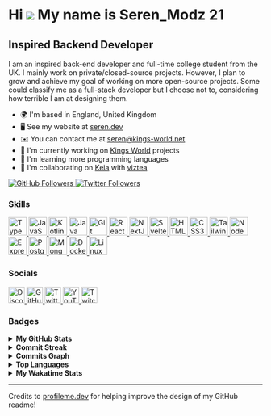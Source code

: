 # Hi ![](https://user-images.githubusercontent.com/18350557/176309783-0785949b-9127-417c-8b55-ab5a4333674e.gif) My name is Seren_Modz 21

## Inspired Backend Developer

I am an inspired back-end developer and full-time college student from the UK. I mainly work on private/closed-source projects. However, I plan to grow and achieve my goal of working on more open-source projects. Some could classify me as a full-stack developer but I choose not to, considering how terrible I am at designing them.

- 🌍 I'm based in England, United Kingdom
- 🖥️ See my website at [seren.dev](https://seren.dev)
- ✉️ You can contact me at [seren@kings-world.net](mailto:seren@kings-world.net)
- 🚀 I'm currently working on [Kings World](https://kings-world.net) projects
- 🧠 I'm learning more programming languages
- 🤝 I'm collaborating on [Keia](https://keia.one) with [viztea](https://github.com/viztea)

<a href="https://www.github.com/SerenModz21" target="_blank" rel="noreferrer">
  <img
    src="https://img.shields.io/github/followers/SerenModz21?logo=github&style=for-the-badge&color=0891b2&labelColor=1c1917"
    alt="GitHub Followers"
  />
</a>
<a href="https://www.twitter.com/SerenModz21" target="_blank" rel="noreferrer">
  <img
    src="https://img.shields.io/twitter/follow/SerenModz21?logo=twitter&style=for-the-badge&color=0891b2&labelColor=1c1917"
    alt="Twitter Followers"
  />
</a>

### Skills

<p>
	<a href="https://www.typescriptlang.org/" target="_blank" rel="noreferrer">
		<img
			src="https://raw.githubusercontent.com/danielcranney/readme-generator/main/public/icons/skills/typescript-colored.svg"
			width="36"
			height="36"
			alt="TypeScript"
		/>
	</a>
	<a href="https://developer.mozilla.org/en-US/docs/Web/JavaScript" target="_blank" rel="noreferrer">
		<img
			src="https://raw.githubusercontent.com/danielcranney/readme-generator/main/public/icons/skills/javascript-colored.svg"
			width="36"
			height="36"
			alt="JavaScript"
		/>
	</a>
	<a href="https://kotlinlang.org/" target="_blank" rel="noreferrer">
		<img
			src="https://raw.githubusercontent.com/danielcranney/readme-generator/main/public/icons/skills/kotlin-colored.svg"
			width="36"
			height="36"
			alt="Kotlin"
		/>
	</a>
	<a href="https://www.oracle.com/java/" target="_blank" rel="noreferrer">
		<img
			src="https://raw.githubusercontent.com/danielcranney/readme-generator/main/public/icons/skills/java-colored.svg"
			width="36"
			height="36"
			alt="Java"
		/>
	</a>
	<a href="https://git-scm.com/" target="_blank" rel="noreferrer">
		<img
			src="https://raw.githubusercontent.com/danielcranney/readme-generator/main/public/icons/skills/git-colored.svg"
			width="36"
			height="36"
			alt="Git"
		/>
	</a>
	<a href="https://reactjs.org/" target="_blank" rel="noreferrer">
		<img
			src="https://raw.githubusercontent.com/danielcranney/readme-generator/main/public/icons/skills/react-colored.svg"
			width="36"
			height="36"
			alt="React"
		/>
	</a>
	<a href="https://nextjs.org/docs" target="_blank" rel="noreferrer">
		<img
			src="https://raw.githubusercontent.com/danielcranney/readme-generator/main/public/icons/skills/nextjs-colored.svg"
			width="36"
			height="36"
			alt="NextJs"
		/>
	</a>
	<a href="https://svelte.dev/" target="_blank" rel="noreferrer">
		<img
			src="https://raw.githubusercontent.com/danielcranney/readme-generator/main/public/icons/skills/svelte-colored.svg"
			width="36"
			height="36"
			alt="Svelte"
		/>
	</a>
	<a href="https://developer.mozilla.org/en-US/docs/Glossary/HTML5" target="_blank" rel="noreferrer">
		<img
			src="https://raw.githubusercontent.com/danielcranney/readme-generator/main/public/icons/skills/html5-colored.svg"
			width="36"
			height="36"
			alt="HTML5"
		/>
	</a>
	<a href="https://www.w3.org/TR/CSS/#css" target="_blank" rel="noreferrer">
		<img
			src="https://raw.githubusercontent.com/danielcranney/readme-generator/main/public/icons/skills/css3-colored.svg"
			width="36"
			height="36"
			alt="CSS3"
		/>
	</a>
	<a href="https://tailwindcss.com/" target="_blank" rel="noreferrer">
		<img
			src="https://raw.githubusercontent.com/danielcranney/readme-generator/main/public/icons/skills/tailwindcss-colored.svg"
			width="36"
			height="36"
			alt="TailwindCSS"
		/>
	</a>
	<a href="https://nodejs.org/en/" target="_blank" rel="noreferrer">
		<img
			src="https://raw.githubusercontent.com/danielcranney/readme-generator/main/public/icons/skills/nodejs-colored.svg"
			width="36"
			height="36"
			alt="NodeJS"
		/>
	</a>
	<a href="https://expressjs.com/" target="_blank" rel="noreferrer">
		<img
			src="https://raw.githubusercontent.com/danielcranney/readme-generator/main/public/icons/skills/express-colored.svg"
			width="36"
			height="36"
			alt="Express"
		/>
	</a>
	<a href="https://www.postgresql.org/" target="_blank" rel="noreferrer">
		<img
			src="https://raw.githubusercontent.com/danielcranney/readme-generator/main/public/icons/skills/postgresql-colored.svg"
			width="36"
			height="36"
			alt="PostgreSQL"
		/>
	</a>
	<a href="https://www.mongodb.com/" target="_blank" rel="noreferrer">
		<img
			src="https://raw.githubusercontent.com/danielcranney/readme-generator/main/public/icons/skills/mongodb-colored.svg"
			width="36"
			height="36"
			alt="MongoDB"
		/>
	</a>
	<a href="https://www.docker.com/" target="_blank" rel="noreferrer">
		<img
			src="https://raw.githubusercontent.com/danielcranney/readme-generator/main/public/icons/skills/docker-colored.svg"
			width="36"
			height="36"
			alt="Docker"
		/>
	</a>
	<a href="https://www.linux.org" target="_blank" rel="noreferrer">
		<img
			src="https://raw.githubusercontent.com/danielcranney/readme-generator/main/public/icons/skills/linux-colored.svg"
			width="36"
			height="36"
			alt="Linux"
		/>
	</a>
</p>

### Socials

<p>
  <a href="https://discord.com/users/287278949548032000" target="_blank" rel="noreferrer" title="Discord">
    <img
      src="https://raw.githubusercontent.com/danielcranney/readme-generator/main/public/icons/socials/discord.svg"
      width="32"
      height="32"
      alt="Discord"
    />
  </a>
  <a href="https://www.github.com/SerenModz21" target="_blank" rel="noreferrer" title="GitHub">
    <img
      src="https://raw.githubusercontent.com/danielcranney/readme-generator/main/public/icons/socials/github.svg"
      width="32"
      height="32"
      alt="GitHub"
    />
  </a>
  <a href="https://www.twitter.com/SerenModz21" target="_blank" rel="noreferrer" title="Twitter">
    <img
      src="https://raw.githubusercontent.com/danielcranney/readme-generator/main/public/icons/socials/twitter.svg"
      width="32"
      height="32"
      alt="Twitter"
    />
  </a>
  <a href="https://www.youtube.com/@SerenModz21" target="_blank" rel="noreferrer" title="YouTube">
    <img
      src="https://raw.githubusercontent.com/danielcranney/readme-generator/main/public/icons/socials/youtube.svg"
      width="32"
      height="32"
      alt="YouTube"
    />
  </a>
  <a href="https://www.twitch.tv/seren_modz21" target="_blank" rel="noreferrer" title="Twitch">
    <img src="https://raw.githubusercontent.com/danielcranney/readme-generator/main/public/icons/socials/twitch.svg"
      width="32"
      height="32"
      alt="Twitch"
    />
  </a>
</p>

### Badges

<details>
  <summary>
    <b>My GitHub Stats</b>
  </summary>
  <br />
  <a href="https://www.github.com/SerenModz21">
    <img 
      src="https://github-readme-stats.vercel.app/api?username=SerenModz21&show_icons=true&hide=&count_private=true&title_color=0891b2&text_color=ffffff&icon_color=0891b2&bg_color=1c1917&hide_border=true&show_icons=true" 
      alt="SerenModz21's GitHub stats"
    />
  </a>
</details>

<details>
  <summary>
    <b>Commit Streak</b>
  </summary>
  <br />
  <a href="https://www.github.com/SerenModz21">
    <img
      src="https://github-readme-streak-stats.herokuapp.com/?user=SerenModz21&stroke=ffffff&background=1c1917&ring=0891b2&fire=0891b2&currStreakNum=ffffff&currStreakLabel=0891b2&sideNums=ffffff&sideLabels=ffffff&dates=ffffff&hide_border=true"
      alt="Commit Streak"
    />
  </a>
</details>

<details>
  <summary>
    <b>Commits Graph</b>
  </summary>
  <br />
  <a href="https://www.github.com/SerenModz21">
    <img
      src="https://github-readme-activity-graph.vercel.app/graph?username=SerenModz21&bg_color=1c1917&color=ffffff&line=0891b2&point=ffffff&area_color=1c1917&area=true&hide_border=true&custom_title=GitHub%20Commits%20Graph"
      alt="GitHub Commits Graph"
    />
  </a>
</details>

<details>
  <summary>
    <b>Top Languages</b>
  </summary>
  <br />
  <a href="https://github.com/SerenModz21">
    <img
      src="https://github-readme-stats.vercel.app/api/top-langs/?username=SerenModz21&langs_count=10&title_color=0891b2&text_color=ffffff&icon_color=0891b2&bg_color=1c1917&hide_border=true&locale=en&custom_title=Top%20%Languages"
      alt="Top Languages"
    />
  </a>
</details>

<details>
  <summary>
    <b>My Wakatime Stats</b>
  </summary>
  <br />
  
<!--START_SECTION:waka-->
![Code Time](http://img.shields.io/badge/Code%20Time-2%2C736%20hrs%205%20mins-blue)

![Profile Views](http://img.shields.io/badge/Profile%20Views-1-blue)

![Lines of code](https://img.shields.io/badge/From%20Hello%20World%20I%27ve%20Written-1.3%20million%20lines%20of%20code-blue)

**🐱 My GitHub Data** 

> 📦 58.9 kB Used in GitHub's Storage 
 > 
> 🏆 612 Contributions in the Year 2025
 > 
> 🚫 Not Opted to Hire
 > 
> 📜 11 Public Repositories 
 > 
> 🔑 10 Private Repositories 
 > 
**I'm a Night 🦉** 

```text
🌞 Morning                2080 commits        ████░░░░░░░░░░░░░░░░░░░░░   14.22 % 
🌆 Daytime                2158 commits        ████░░░░░░░░░░░░░░░░░░░░░   14.75 % 
🌃 Evening                6051 commits        ██████████░░░░░░░░░░░░░░░   41.36 % 
🌙 Night                  4342 commits        ███████░░░░░░░░░░░░░░░░░░   29.68 % 
```
📅 **I'm Most Productive on Thursday** 

```text
Monday                   2185 commits        ████░░░░░░░░░░░░░░░░░░░░░   14.93 % 
Tuesday                  2005 commits        ███░░░░░░░░░░░░░░░░░░░░░░   13.70 % 
Wednesday                2353 commits        ████░░░░░░░░░░░░░░░░░░░░░   16.08 % 
Thursday                 2593 commits        ████░░░░░░░░░░░░░░░░░░░░░   17.72 % 
Friday                   1604 commits        ███░░░░░░░░░░░░░░░░░░░░░░   10.96 % 
Saturday                 1936 commits        ███░░░░░░░░░░░░░░░░░░░░░░   13.23 % 
Sunday                   1955 commits        ███░░░░░░░░░░░░░░░░░░░░░░   13.36 % 
```


📊 **This Week I Spent My Time On** 

```text
🕑︎ Time Zone: Europe/London

💬 Programming Languages: 
No Activity Tracked This Week

🔥 Editors: 
No Activity Tracked This Week

🐱‍💻 Projects: 
No Activity Tracked This Week
```

**I Mostly Code in TypeScript** 

```text
TypeScript               35 repos            ███████████████░░░░░░░░░░   61.40 % 
JavaScript               7 repos             ███░░░░░░░░░░░░░░░░░░░░░░   12.28 % 
Astro                    2 repos             █░░░░░░░░░░░░░░░░░░░░░░░░   03.51 % 
CSS                      2 repos             █░░░░░░░░░░░░░░░░░░░░░░░░   03.51 % 
Shell                    1 repo              ░░░░░░░░░░░░░░░░░░░░░░░░░   01.75 % 
```




 Last Updated on 09/07/2025 02:41:14 UTC
<!--END_SECTION:waka-->
</details>

---

Credits to [profileme.dev](https://www.profileme.dev) for helping improve the design of my GitHub readme!
